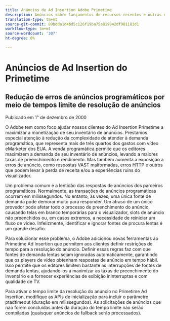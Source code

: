 ```yaml
---
title: Anúncios de Ad Insertion Adobe Primetime
description: Anúncios sobre lançamentos de recursos recentes e outras notícias relacionadas sobre o Primetime Ad Insertion
translation-type: tm+mt
source-git-commit: 89bdda1d4bd5c126f19ba75a819942df901183d1
workflow-type: tm+mt
source-wordcount: '307'
ht-degree: 0%

---
```



# Anúncios de Ad Insertion do Primetime

## Redução de erros de anúncios programáticos por meio de tempos limite de resolução de anúncios

Publicado em 1° de dezembro de 2000

O Adobe tem como foco ajudar nossos clientes do Ad Insertion Primetime a maximizar a monetização de seu inventário de anúncios. Prestamos especial atenção à redução da complexidade de atender à demanda programática, que representa mais de três quartos dos gastos com vídeo eMarketer dos EUA. A venda programática permite que os editores maximizem a demanda de seu inventário de anúncios, levando a maiores taxas de preenchimento e rendimento. Mas também aumenta a exposição a erros de anúncio, como respostas VAST malformadas, erros HTTP e outros que podem levar à perda de receita e/ou a experiências ruins do visualizador.

Um problema comum é a lentidão das respostas de anúncios dos parceiros programáticos. Normalmente, as transações de anúncios programáticas ocorrem em milissegundos. No entanto, às vezes, uma única fonte de demanda pode demorar muito para responder. Um atraso de um único provedor pode afetar todo o processo de preenchimento do anúncio, causando telas em branco temporárias para o visualizador, slots de anúncio não preenchidos ou, em casos extremos, a necessidade de reiniciar um fluxo de vídeo. Infelizmente, identificar e ignorar fontes de procura lentas é um grande desafio.

Para solucionar esse problema, o Adobe adicionou novas ferramentas ao Primetime Ad Insertion que permitem aos clientes definir restrições de tempo para a resolução do anúncio. Definir essas regras faz com que fontes de demanda lentas sejam ignoradas automaticamente, garantindo que os players de vídeo obtenham respostas de anúncio em tempo hábil. Isso permite que os editores limitem bastante as interrupções de fontes de demanda lentas, ajudando-os a maximizar as taxas de preenchimento do inventário e a fornecer experiências de exibição ininterruptas e com qualidade de TV.

Para ativar o tempo limite da resolução do anúncio no Primetime Ad Insertion, modifique as APIs de inicialização para incluir o parâmetro ptadtimeout (duração em milissegundos).  As solicitações de anúncios que não forem concluídas antes da duração do tempo limite não serão compiladas (quaisquer anúncios de fallback serão processados).